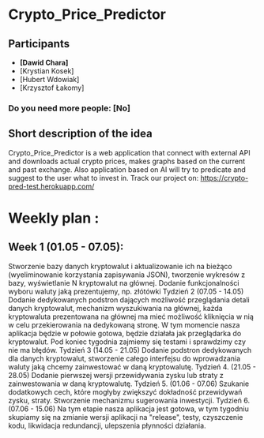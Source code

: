 # Crypto_Price_Predictor
## Participants 
 - **[Dawid Chara]**
 - [Krystian Kosek]
 - [Hubert Wdowiak]
 - [Krzysztof Łakomy]
### Do you need more people: [No]
## Short description of the idea
Crypto_Price_Predictor is a web application that connect with external API and downloads actual crypto prices, makes graphs based on the current and past exchange. Also application based on AI will try to predicate and suggest to the user what to invest in.
Track our project on:
https://crypto-pred-test.herokuapp.com/
# Weekly plan :
   ## Week 1 (01.05 - 07.05):

Stworzenie bazy danych kryptowalut i aktualizowanie ich na bieżąco (wyeliminowanie korzystania zapisywania JSON), tworzenie wykresów z bazy, wyświetlanie N kryptowalut na głównej. Dodanie funkcjonalności wyboru waluty jaką prezentujemy, np. złótówki
Tydzień 2 (07.05 - 14.05) Dodanie dedykowanych podstron dających możliwość przeglądania detali danych kryptowalut, mechanizm wyszukiwania na głównej, każda kryptowaluta prezentowana na głównej ma mieć możliwość kliknięcia w nią w celu przekierowania na dedykowaną stronę. W tym momencie nasza aplikacja będzie w połowie gotowa, będzie działała jak przeglądarka do kryptowalut. Pod koniec tygodnia zajmiemy się testami i sprawdzimy czy nie ma błędów.
Tydzień 3 (14.05 - 21.05) Dodanie podstron dedykowanych dla danych kryptowalut, stworzenie całego interfejsu do wprowadzania waluty jaką chcemy zainwestować w daną kryptowalutę.
Tydzień 4. (21.05 - 28.05) Dodanie pierwszej wersji przewidywania zysku lub straty z zainwestowania w daną kryptowalutę.
Tydzień 5. (01.06 - 07.06) Szukanie dodatkowych cech, które mogłyby zwiększyć dokładność przewidywań zysku, straty. Stworzenie mechanizmu sugerowania inwestycji.
Tydzień 6. (07.06 - 15.06) Na tym etapie nasza aplikacja jest gotowa, w tym tygodniu skupiamy się na zmianie wersji aplikacji na "release", testy, czyszczenie kodu, likwidacja redundancji, ulepszenia płynności działania.
